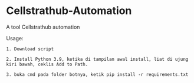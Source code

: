 # Cellstrathub-Automation
A tool Cellstrathub automation

Usage:

    1. Download script

    2. Install Python 3.9, ketika di tampilan awal install, liat di ujung kiri bawah, ceklis Add to Path. 
 
    3. buka cmd pada folder botnya, ketik pip install -r requirements.txt
    
 
